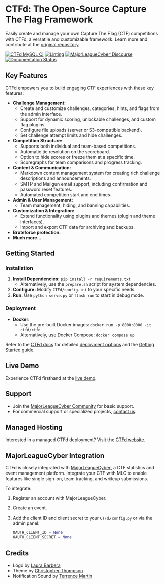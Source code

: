 # CTFd: The Open-Source Capture The Flag Framework

Easily create and manage your own Capture The Flag (CTF) competitions with CTFd, a versatile and customizable framework.  Learn more and contribute at the [original repository](https://github.com/CTFd/CTFd).

[![CTFd MySQL CI](https://github.com/CTFd/CTFd/workflows/CTFd%20MySQL%20CI/badge.svg?branch=master)](https://github.com/CTFd/CTFd/actions)
[![Linting](https://github.com/CTFd/CTFd/workflows/Linting/badge.svg?branch=master)](https://github.com/CTFd/CTFd/actions)
[![MajorLeagueCyber Discourse](https://img.shields.io/discourse/status?server=https%3A%2F%2Fcommunity.majorleaguecyber.org%2F)](https://community.majorleaguecyber.org/)
[![Documentation Status](https://api.netlify.com/api/v1/badges/6d10883a-77bb-45c1-a003-22ce1284190e/deploy-status)](https://docs.ctfd.io)

## Key Features

CTFd empowers you to build engaging CTF experiences with these key features:

*   **Challenge Management:**
    *   Create and customize challenges, categories, hints, and flags from the admin interface.
    *   Support for dynamic scoring, unlockable challenges, and custom flag plugins.
    *   Configure file uploads (server or S3-compatible backend).
    *   Set challenge attempt limits and hide challenges.
*   **Competition Structure:**
    *   Supports both individual and team-based competitions.
    *   Automatic tie resolution on the scoreboard.
    *   Option to hide scores or freeze them at a specific time.
    *   Scoregraphs for team comparisons and progress tracking.
*   **Content & Communication:**
    *   Markdown content management system for creating rich challenge descriptions and announcements.
    *   SMTP and Mailgun email support, including confirmation and password reset features.
    *   Automated competition start and end times.
*   **Admin & User Management:**
    *   Team management, hiding, and banning capabilities.
*   **Customization & Integration:**
    *   Extend functionality using plugins and themes (plugin and theme interfaces).
    *   Import and export CTF data for archiving and backups.
*   **Bruteforce protection.**
*   **Much more...**

## Getting Started

### Installation

1.  **Install Dependencies:** `pip install -r requirements.txt`
    *   Alternatively, use the `prepare.sh` script for system dependencies.
2.  **Configure:** Modify `CTFd/config.ini` to your specific needs.
3.  **Run:** Use `python serve.py` or `flask run` to start in debug mode.

### Deployment

*   **Docker:**
    *   Use the pre-built Docker images: `docker run -p 8000:8000 -it ctfd/ctfd`
    *   Alternatively, use Docker Compose: `docker compose up`

Refer to the [CTFd docs](https://docs.ctfd.io/) for detailed [deployment options](https://docs.ctfd.io/docs/deployment/installation) and the [Getting Started](https://docs.ctfd.io/tutorials/getting-started/) guide.

## Live Demo

Experience CTFd firsthand at the [live demo](https://demo.ctfd.io/).

## Support

*   Join the [MajorLeagueCyber Community](https://community.majorleaguecyber.org/) for basic support.
*   For commercial support or specialized projects, [contact us](https://ctfd.io/contact/).

## Managed Hosting

Interested in a managed CTFd deployment? Visit the [CTFd website](https://ctfd.io/).

## MajorLeagueCyber Integration

CTFd is closely integrated with [MajorLeagueCyber](https://majorleaguecyber.org/), a CTF statistics and event management platform.  Integrate your CTF with MLC to enable features like single sign-on, team tracking, and writeup submissions.

To integrate:

1.  Register an account with MajorLeagueCyber.
2.  Create an event.
3.  Add the client ID and client secret to your `CTFd/config.py` or via the admin panel:

    ```python
    OAUTH_CLIENT_ID = None
    OAUTH_CLIENT_SECRET = None
    ```

## Credits

*   Logo by [Laura Barbera](http://www.laurabb.com/)
*   Theme by [Christopher Thompson](https://github.com/breadchris)
*   Notification Sound by [Terrence Martin](https://soundcloud.com/tj-martin-composer)